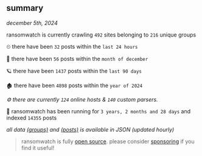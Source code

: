 
## summary
_december 5th, 2024_

ransomwatch is currently crawling `492` sites belonging to `216` unique groups

⏲ there have been `32` posts within the `last 24 hours`

🦈 there have been `56` posts within the `month of december`

🪐 there have been `1437` posts within the `last 90 days`

🏚 there have been `4898` posts within the `year of 2024`

_⚙️ there are currently `124` online hosts & `140` custom parsers._

🦕 ransomwatch has been running for `3 years, 2 months and 28 days` and indexed `14355` posts

_all data  [(groups)](http://ransomwhat.telemetry.ltd/groups) and [(posts)](http://ransomwhat.telemetry.ltd/posts) is available in JSON (updated hourly)_

> ransomwatch is fully [open source](https://github.com/joshhighet/ransomwatch#ransomwatch--). please consider [sponsoring](https://github.com/sponsors/joshhighet) if you find it useful!
